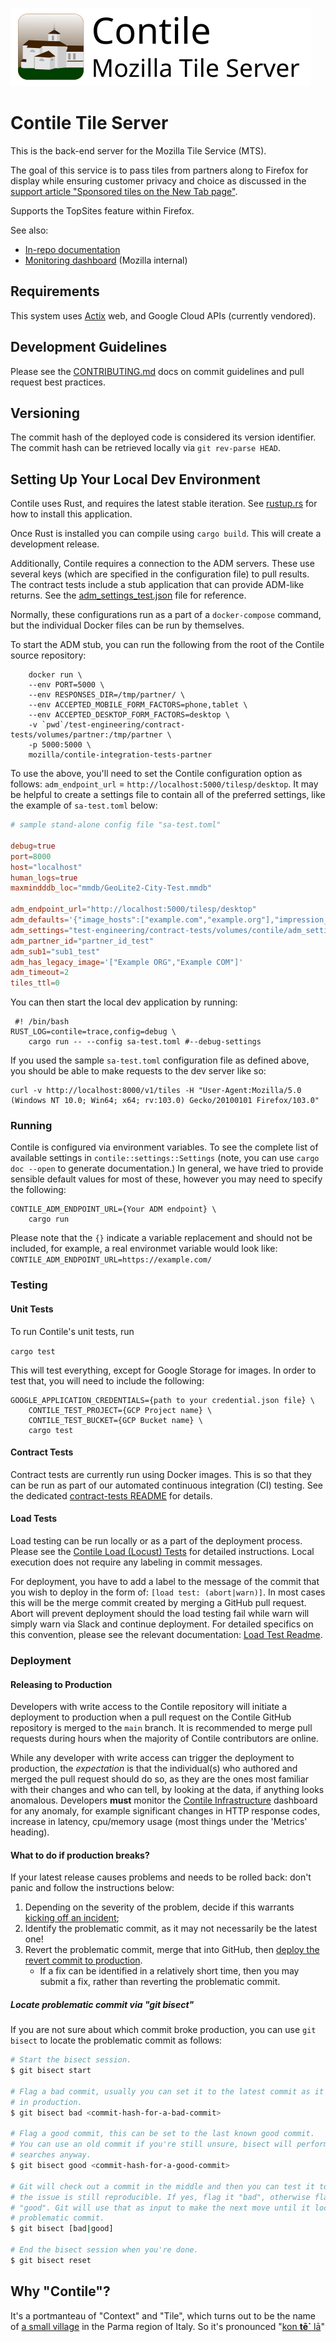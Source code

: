 ![Contile graphic](imgs/Contile_title.svg)
# Contile Tile Server

This is the back-end server for the Mozilla Tile Service (MTS).

The goal of this service is to pass tiles from partners along to Firefox for display while ensuring customer privacy and choice as discussed in the [support article "Sponsored tiles on the New Tab page"](https://support.mozilla.org/en-US/kb/sponsor-privacy).

Supports the TopSites feature within Firefox.

See also:

- [In-repo documentation](docs/)
- [Monitoring dashboard](https://earthangel-b40313e5.influxcloud.net/d/oak1zw6Gz/contile-infrastructure) (Mozilla internal)

## Requirements

This system uses [Actix](https://actix.rs/) web, and Google Cloud APIs (currently vendored).

## Development Guidelines
Please see the [CONTRIBUTING.md](./CONTRIBUTING.md) docs on commit guidelines and pull request best
practices.

## Versioning
The commit hash of the deployed code is considered its version identifier. The commit hash can be retrieved locally via `git rev-parse HEAD`.

## Setting Up Your Local Dev Environment

Contile uses Rust, and requires the latest stable iteration. See
[rustup.rs](https://rustup.rs/) for how to install this application.

Once Rust is installed you can compile using `cargo build`. This will 
create a development release.

Additionally, Contile requires a connection to the ADM servers. These use several 
keys (which are specified in the configuration file) to pull results.  The contract
tests include a stub application that can provide ADM-like returns. See the 
[adm_settings_test.json](./adm_settings_test.json) file for reference.

Normally, these configurations run as a part of a `docker-compose` command, but the individual
Docker files can be run by themselves.

To start the ADM stub, you can run the following from the root of the Contile source repository:

```shell
    docker run \
    --env PORT=5000 \
    --env RESPONSES_DIR=/tmp/partner/ \
    --env ACCEPTED_MOBILE_FORM_FACTORS=phone,tablet \
    --env ACCEPTED_DESKTOP_FORM_FACTORS=desktop \
    -v `pwd`/test-engineering/contract-tests/volumes/partner:/tmp/partner \
    -p 5000:5000 \
    mozilla/contile-integration-tests-partner
```

To use the above, you'll need to set the Contile configuration option as follows:
`adm_endpoint_url`  = `http://localhost:5000/tilesp/desktop`. It may be helpful to
create a settings file to contain all of the preferred settings, like the example
of `sa-test.toml` below:

```toml
# sample stand-alone config file "sa-test.toml"

debug=true
port=8000
host="localhost"
human_logs=true
maxmindddb_loc="mmdb/GeoLite2-City-Test.mmdb"

adm_endpoint_url="http://localhost:5000/tilesp/desktop"
adm_defaults='{"image_hosts":["example.com","example.org"],"impression_hosts":["example.com","example.org"],"click_hosts":["example.com","example.org"]}'
adm_settings="test-engineering/contract-tests/volumes/contile/adm_settings.json"
adm_partner_id="partner_id_test"
adm_sub1="sub1_test"
adm_has_legacy_image='["Example ORG","Example COM"]'
adm_timeout=2
tiles_ttl=0
```

You can then start the local dev application by running: 
```shell
 #! /bin/bash
RUST_LOG=contile=trace,config=debug \
    cargo run -- --config sa-test.toml #--debug-settings
```

If you used the sample `sa-test.toml` configuration file as defined above, you should
be able to make requests to the dev server like so:

```shell
curl -v http://localhost:8000/v1/tiles -H "User-Agent:Mozilla/5.0 (Windows NT 10.0; Win64; x64; rv:103.0) Gecko/20100101 Firefox/103.0"
```

### Running

Contile is configured via environment variables. To see the complete list of available settings in `contile::settings::Settings` (note, you can use `cargo doc --open` to generate documentation.) In general, we have tried to provide sensible default values for most of these,
however you may need to specify the following:

```
CONTILE_ADM_ENDPOINT_URL={Your ADM endpoint} \
    cargo run
```
Please note that the `{}` indicate a variable replacement and should not be included, for example, a real environmet variable would look like: `CONTILE_ADM_ENDPOINT_URL=https://example.com/`

### Testing
#### Unit Tests

To run Contile's unit tests, run

```cargo test```

This will test everything, except for Google Storage for images. In order to test that, you
will need to include the following:
```
GOOGLE_APPLICATION_CREDENTIALS={path to your credential.json file} \
    CONTILE_TEST_PROJECT={GCP Project name} \
    CONTILE_TEST_BUCKET={GCP Bucket name} \
    cargo test
```

#### Contract Tests

Contract tests are currently run using Docker images. This is so that they can be run as
part of our automated continuous integration (CI) testing. 
See the dedicated [contract-tests README](test-engineering/contract-tests/README.md) for details.

#### Load Tests
Load testing can be run locally or as a part of the deployment process. Please see the [Contile Load (Locust) Tests](test-engineering/load/README.md) for detailed instructions. Local execution does not require any labeling in commit messages. 

For deployment, you have to add a label to the message of the commit that you wish to deploy in the form of: `[load test: (abort|warn)]`. In most cases this will be the merge commit created by merging a GitHub pull request. Abort will prevent deployment should the load testing fail while warn will simply warn via Slack and continue deployment. For detailed specifics on this convention, please see the relevant documentation: [Load Test Readme](test-engineering/load/README.md#opt-in-execution-in-staging-and-production).

### Deployment

#### Releasing to Production

Developers with write access to the Contile repository will initiate a deployment to production when
a pull request on the Contile GitHub repository is merged to the `main` branch. It is recommended to
merge pull requests during hours when the majority of Contile contributors are online.

While any developer with write access can trigger the deployment to production, the _expectation_ is
that the individual(s) who authored and merged the pull request should do so, as they are the ones
most familiar with their changes and who can tell, by looking at the data, if anything looks
anomalous. Developers **must** monitor the [Contile Infrastructure][contile_infrastructure]
dashboard for any anomaly, for example significant changes in HTTP response codes, increase in
latency, cpu/memory usage (most things under the 'Metrics' heading).

[contile_infrastructure]: https://earthangel-b40313e5.influxcloud.net/d/oak1zw6Gz/contile-infrastructure?orgId=1&refresh=1m

#### What to do if production breaks?
If your latest release causes problems and needs to be rolled back:
don't panic and follow the instructions below:

1. Depending on the severity of the problem, decide if this warrants [kicking off an incident][incident_docs];
2. Identify the problematic commit, as it may not necessarily be the latest one!
3. Revert the problematic commit, merge that into GitHub,
   then [deploy the revert commit to production](#releasing-to-production).
   - If a fix can be identified in a relatively short time,
     then you may submit a fix, rather than reverting the problematic commit.


##### Locate problematic commit via "git bisect"
If you are not sure about which commit broke production, you can use `git bisect` to locate the problematic commit as follows:

```sh
# Start the bisect session.
$ git bisect start

# Flag a bad commit, usually you can set it to the latest commit as it's broken
# in production.
$ git bisect bad <commit-hash-for-a-bad-commit>

# Flag a good commit, this can be set to the last known good commit.
# You can use an old commit if you're still unsure, bisect will perform binary
# searches anyway.
$ git bisect good <commit-hash-for-a-good-commit>

# Git will check out a commit in the middle and then you can test it to see if
# the issue is still reproducible. If yes, flag it "bad", otherwise flag it
# "good". Git will use that as input to make the next move until it locates the
# problematic commit.
$ git bisect [bad|good]

# End the bisect session when you're done.
$ git bisect reset
```

[incident_docs]: https://mozilla-hub.atlassian.net/wiki/spaces/MIR/overview

## Why "Contile"?

It's a portmanteau of "Context" and "Tile", which turns out to be the name of [a small village](https://www.google.com/maps/place/Contile/@44.6503701,9.9015688,3a,15y,40.52h,87.97t/data=!3m10!1e1!3m8!1shPkpksIO5_yiJpqYALgcNQ!2e0!6s%2F%2Fgeo3.ggpht.com%2Fcbk%3Fpanoid%3DhPkpksIO5_yiJpqYALgcNQ%26output%3Dthumbnail%26cb_client%3Dmaps_sv.tactile.gps%26thumb%3D2%26w%3D203%26h%3D100%26yaw%3D8.469731%26pitch%3D0%26thumbfov%3D100!7i13312!8i6656!9m2!1b1!2i22!4m5!3m4!1s0x47808736ea28b80d:0xd17ee6c4205c4451!8m2!3d44.650751!4d9.902755) in the Parma region of Italy. So it's pronounced "[kon **tē`** lā](https://translate.google.com/?sl=it&tl=en&text=contile&op=translate)"
